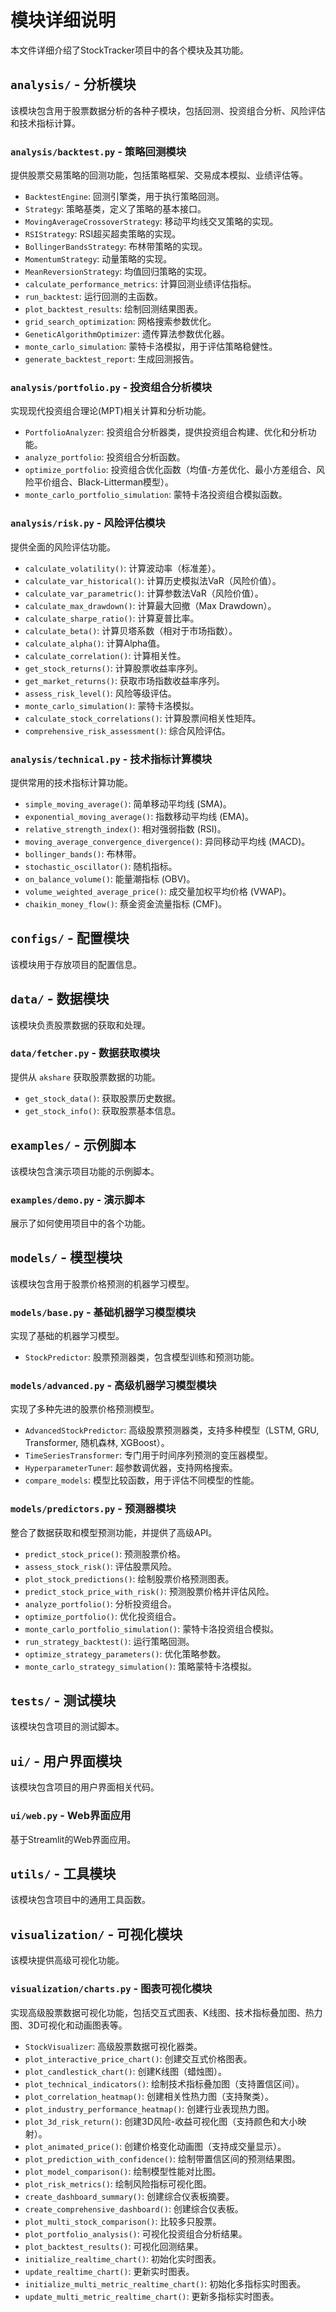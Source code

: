 # 模块详细说明

本文件详细介绍了StockTracker项目中的各个模块及其功能。

## `analysis/` - 分析模块

该模块包含用于股票数据分析的各种子模块，包括回测、投资组合分析、风险评估和技术指标计算。

### `analysis/backtest.py` - 策略回测模块

提供股票交易策略的回测功能，包括策略框架、交易成本模拟、业绩评估等。

- `BacktestEngine`: 回测引擎类，用于执行策略回测。
- `Strategy`: 策略基类，定义了策略的基本接口。
- `MovingAverageCrossoverStrategy`: 移动平均线交叉策略的实现。
- `RSIStrategy`: RSI超买超卖策略的实现。
- `BollingerBandsStrategy`: 布林带策略的实现。
- `MomentumStrategy`: 动量策略的实现。
- `MeanReversionStrategy`: 均值回归策略的实现。
- `calculate_performance_metrics`: 计算回测业绩评估指标。
- `run_backtest`: 运行回测的主函数。
- `plot_backtest_results`: 绘制回测结果图表。
- `grid_search_optimization`: 网格搜索参数优化。
- `GeneticAlgorithmOptimizer`: 遗传算法参数优化器。
- `monte_carlo_simulation`: 蒙特卡洛模拟，用于评估策略稳健性。
- `generate_backtest_report`: 生成回测报告。

### `analysis/portfolio.py` - 投资组合分析模块

实现现代投资组合理论(MPT)相关计算和分析功能。

- `PortfolioAnalyzer`: 投资组合分析器类，提供投资组合构建、优化和分析功能。
- `analyze_portfolio`: 投资组合分析函数。
- `optimize_portfolio`: 投资组合优化函数（均值-方差优化、最小方差组合、风险平价组合、Black-Litterman模型）。
- `monte_carlo_portfolio_simulation`: 蒙特卡洛投资组合模拟函数。

### `analysis/risk.py` - 风险评估模块

提供全面的风险评估功能。

- `calculate_volatility()`: 计算波动率（标准差）。
- `calculate_var_historical()`: 计算历史模拟法VaR（风险价值）。
- `calculate_var_parametric()`: 计算参数法VaR（风险价值）。
- `calculate_max_drawdown()`: 计算最大回撤（Max Drawdown）。
- `calculate_sharpe_ratio()`: 计算夏普比率。
- `calculate_beta()`: 计算贝塔系数（相对于市场指数）。
- `calculate_alpha()`: 计算Alpha值。
- `calculate_correlation()`: 计算相关性。
- `get_stock_returns()`: 计算股票收益率序列。
- `get_market_returns()`: 获取市场指数收益率序列。
- `assess_risk_level()`: 风险等级评估。
- `monte_carlo_simulation()`: 蒙特卡洛模拟。
- `calculate_stock_correlations()`: 计算股票间相关性矩阵。
- `comprehensive_risk_assessment()`: 综合风险评估。

### `analysis/technical.py` - 技术指标计算模块

提供常用的技术指标计算功能。

- `simple_moving_average()`: 简单移动平均线 (SMA)。
- `exponential_moving_average()`: 指数移动平均线 (EMA)。
- `relative_strength_index()`: 相对强弱指数 (RSI)。
- `moving_average_convergence_divergence()`: 异同移动平均线 (MACD)。
- `bollinger_bands()`: 布林带。
- `stochastic_oscillator()`: 随机指标。
- `on_balance_volume()`: 能量潮指标 (OBV)。
- `volume_weighted_average_price()`: 成交量加权平均价格 (VWAP)。
- `chaikin_money_flow()`: 蔡金资金流量指标 (CMF)。

## `configs/` - 配置模块

该模块用于存放项目的配置信息。

## `data/` - 数据模块

该模块负责股票数据的获取和处理。

### `data/fetcher.py` - 数据获取模块

提供从 `akshare` 获取股票数据的功能。

- `get_stock_data()`: 获取股票历史数据。
- `get_stock_info()`: 获取股票基本信息。

## `examples/` - 示例脚本

该模块包含演示项目功能的示例脚本。

### `examples/demo.py` - 演示脚本

展示了如何使用项目中的各个功能。

## `models/` - 模型模块

该模块包含用于股票价格预测的机器学习模型。

### `models/base.py` - 基础机器学习模型模块

实现了基础的机器学习模型。

- `StockPredictor`: 股票预测器类，包含模型训练和预测功能。

### `models/advanced.py` - 高级机器学习模型模块

实现了多种先进的股票价格预测模型。

- `AdvancedStockPredictor`: 高级股票预测器类，支持多种模型（LSTM, GRU, Transformer, 随机森林, XGBoost）。
- `TimeSeriesTransformer`: 专门用于时间序列预测的变压器模型。
- `HyperparameterTuner`: 超参数调优器，支持网格搜索。
- `compare_models`: 模型比较函数，用于评估不同模型的性能。

### `models/predictors.py` - 预测器模块

整合了数据获取和模型预测功能，并提供了高级API。

- `predict_stock_price()`: 预测股票价格。
- `assess_stock_risk()`: 评估股票风险。
- `plot_stock_predictions()`: 绘制股票价格预测图表。
- `predict_stock_price_with_risk()`: 预测股票价格并评估风险。
- `analyze_portfolio()`: 分析投资组合。
- `optimize_portfolio()`: 优化投资组合。
- `monte_carlo_portfolio_simulation()`: 蒙特卡洛投资组合模拟。
- `run_strategy_backtest()`: 运行策略回测。
- `optimize_strategy_parameters()`: 优化策略参数。
- `monte_carlo_strategy_simulation()`: 策略蒙特卡洛模拟。

## `tests/` - 测试模块

该模块包含项目的测试脚本。

## `ui/` - 用户界面模块

该模块包含项目的用户界面相关代码。

### `ui/web.py` - Web界面应用

基于Streamlit的Web界面应用。

## `utils/` - 工具模块

该模块包含项目中的通用工具函数。

## `visualization/` - 可视化模块

该模块提供高级可视化功能。

### `visualization/charts.py` - 图表可视化模块

实现高级股票数据可视化功能，包括交互式图表、K线图、技术指标叠加图、热力图、3D可视化和动画图表等。

- `StockVisualizer`: 高级股票数据可视化器类。
- `plot_interactive_price_chart()`: 创建交互式价格图表。
- `plot_candlestick_chart()`: 创建K线图（蜡烛图）。
- `plot_technical_indicators()`: 绘制技术指标叠加图（支持置信区间）。
- `plot_correlation_heatmap()`: 创建相关性热力图（支持聚类）。
- `plot_industry_performance_heatmap()`: 创建行业表现热力图。
- `plot_3d_risk_return()`: 创建3D风险-收益可视化图（支持颜色和大小映射）。
- `plot_animated_price()`: 创建价格变化动画图（支持成交量显示）。
- `plot_prediction_with_confidence()`: 绘制带置信区间的预测结果图。
- `plot_model_comparison()`: 绘制模型性能对比图。
- `plot_risk_metrics()`: 绘制风险指标可视化图。
- `create_dashboard_summary()`: 创建综合仪表板摘要。
- `create_comprehensive_dashboard()`: 创建综合仪表板。
- `plot_multi_stock_comparison()`: 比较多只股票。
- `plot_portfolio_analysis()`: 可视化投资组合分析结果。
- `plot_backtest_results()`: 可视化回测结果。
- `initialize_realtime_chart()`: 初始化实时图表。
- `update_realtime_chart()`: 更新实时图表。
- `initialize_multi_metric_realtime_chart()`: 初始化多指标实时图表。
- `update_multi_metric_realtime_chart()`: 更新多指标实时图表。